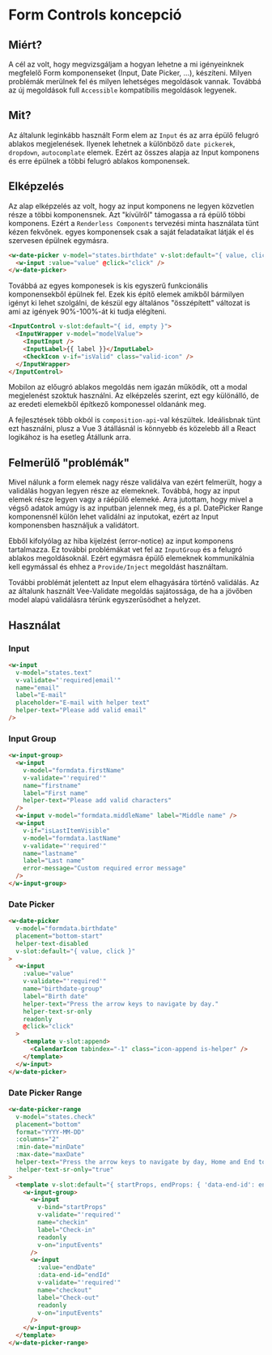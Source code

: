 # Form Controls koncepció

## Miért?

A cél az volt, hogy megvizsgáljam a hogyan lehetne a mi igényeinknek megfelelő Form komponenseket (Input, Date Picker, ...), készíteni. Milyen problémák merülnek fel és milyen lehetséges megoldások vannak.
Továbbá az új megoldások full `Accessible` kompatibilis megoldások legyenek.

## Mit?

Az általunk leginkább használt Form elem az `Input` és az arra épülő felugró ablakos megjelenések. Ilyenek lehetnek a különböző `date pickerek`, `dropdown`, `autocomplate` elemek.
Ezért az összes alapja az Input komponens és erre épülnek a többi felugró ablakos komponensek.

## Elképzelés

Az alap elképzelés az volt, hogy az input komponens ne legyen közvetlen része a többi komponensnek. Azt "kívülről" támogassa a rá épülő többi komponens.
Ezért a `Renderless Components` tervezési minta használata tünt kézen fekvőnek. egyes komponensek csak a saját feladataikat látják el és szervesen épülnek egymásra.

```html
<w-date-picker v-model="states.birthdate" v-slot:default="{ value, click }">
  <w-input :value="value" @click="click" />
</w-date-picker>
```

Továbbá az egyes komponesek is kis egyszerű funkcionális komponensekből épülnek fel. Ezek kis építő elemek amikből bármilyen igényt ki lehet szolgálni, de készül egy általános "összépített" változat is ami az igények 90%-100%-át ki tudja elégíteni.

```html
<InputControl v-slot:default="{ id, empty }">
  <InputWrapper v-model="modelValue">
    <InputInput />
    <InputLabel>{{ label }}</InputLabel>
    <CheckIcon v-if="isValid" class="valid-icon" />
  </InputWrapper>
</InputControl>
```
Mobilon az előugró ablakos megoldás nem igazán működik, ott a modal megjelenést szoktuk használni. Az elképzelés szerint, ezt egy különálló, de az eredeti elemekből építkező komponessel oldanánk meg.

A fejlesztések több okból is `composition-api`-val készültek. Ideálisbnak tünt ezt használni, plusz a Vue 3 átállásnál is könnyebb és közelebb áll a React logikához is ha esetleg Átállunk arra.

## Felmerülő "problémák"

Mivel nálunk a form elemek nagy része validálva van ezért felmerült, hogy a validálás hogyan legyen része az elemeknek. Továbbá, hogy az input elemek része legyen vagy a ráépülő elemeké.
Arra jutottam, hogy mivel a végső adatok amúgy is az inputban jelennek meg, és a pl. DatePicker Range komponensnél külön lehet validálni az inputokat, ezért az Input komponensben használjuk a validátort.

Ebből kifolyólag az hiba kijelzést (error-notice) az input komponens tartalmazza. Ez további problémákat vet fel az `InputGroup` és a felugró ablakos megoldásoknál.
Ezért egymásra épülő elemeknek kommunikálnia kell egymással és ehhez a `Provide/Inject` megoldást használtam.

További problémát jelentett az Input elem elhagyására történő validálás. Az az általunk használt Vee-Validate megoldás sajátossága, de ha a jövőben model alapú validálásra térünk egyszerűsödhet a helyzet.

## Használat

### Input

```html
<w-input
  v-model="states.text"
  v-validate="'required|email'"
  name="email"
  label="E-mail"
  placeholder="E-mail with helper text"
  helper-text="Please add valid email"
/>
```

### Input Group

```html
<w-input-group>
  <w-input
    v-model="formdata.firstName"
    v-validate="'required'"
    name="firstname"
    label="First name"
    helper-text="Please add valid characters"
  />
  <w-input v-model="formdata.middleName" label="Middle name" />
  <w-input
    v-if="isLastItemVisible"
    v-model="formdata.lastName"
    v-validate="'required'"
    name="lastname"
    label="Last name"
    error-message="Custom required error message"
  />
</w-input-group>
```

### Date Picker

```html
<w-date-picker
  v-model="formdata.birthdate"
  placement="bottom-start"
  helper-text-disabled
  v-slot:default="{ value, click }"
>
  <w-input
    :value="value"
    v-validate="'required'"
    name="birthdate-group"
    label="Birth date"
    helper-text="Press the arrow keys to navigate by day."
    helper-text-sr-only
    readonly
    @click="click"
  >
    <template v-slot:append>
      <CalendarIcon tabindex="-1" class="icon-append is-helper" />
    </template>
  </w-input>
</w-date-picker>
```

### Date Picker Range

```html
<w-date-picker-range
  v-model="states.check"
  placement="bottom"
  format="YYYY-MM-DD"
  :columns="2"
  :min-date="minDate"
  :max-date="maxDate"
  helper-text="Press the arrow keys to navigate by day, Home and End to navigate to week ends, PageUp and PageDown to navigate by month, Alt+PageUp and Alt+PageDown to navigate by year"
  :helper-text-sr-only="true"
>
  <template v-slot:default="{ startProps, endProps: { 'data-end-id': endId, value: endDate }, inputEvents }">
    <w-input-group>
      <w-input
        v-bind="startProps"
        v-validate="'required'"
        name="checkin"
        label="Check-in"
        readonly
        v-on="inputEvents"
      />
      <w-input
        :value="endDate"
        :data-end-id="endId"
        v-validate="'required'"
        name="checkout"
        label="Check-out"
        readonly
        v-on="inputEvents"
      />
    </w-input-group>
  </template>
</w-date-picker-range>
```
